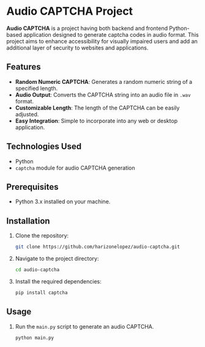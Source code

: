 ﻿# Audio CAPTCHA Project

**Audio CAPTCHA** is a project having both backend and frontend Python-based application designed to generate captcha codes in audio format. This project aims to enhance accessibility for visually impaired users and add an additional layer of security to websites and applications.


## Features

- **Random Numeric CAPTCHA**: Generates a random numeric string of a specified length.
- **Audio Output**: Converts the CAPTCHA string into an audio file in `.wav` format.
- **Customizable Length**: The length of the CAPTCHA can be easily adjusted.
- **Easy Integration**: Simple to incorporate into any web or desktop application.

## Technologies Used
- Python
- `captcha` module for audio CAPTCHA generation

## Prerequisites
- Python 3.x installed on your machine.

## Installation

1. Clone the repository:

    ```bash
    git clone https://github.com/harizonelopez/audio-captcha.git
    ```

2. Navigate to the project directory:

    ```bash
    cd audio-captcha
    ```

3. Install the required dependencies:

    ```bash
    pip install captcha
    ```

## Usage

1. Run the `main.py` script to generate an audio CAPTCHA.

    ```bash
    python main.py
    ```



